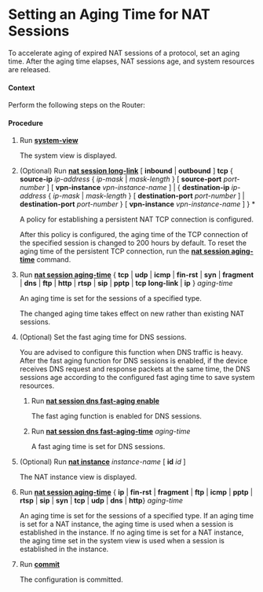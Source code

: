 Setting an Aging Time for NAT Sessions
======================================

To accelerate aging of expired NAT sessions of a protocol, set an aging time. After the aging time elapses, NAT sessions age, and system resources are released.

#### Context

Perform the following steps on the Router:


#### Procedure

1. Run [**system-view**](cmdqueryname=system-view)
   
   
   
   The system view is displayed.
2. (Optional) Run [**nat session long-link**](cmdqueryname=nat+session+long-link) [ **inbound** | **outbound** ] **tcp** { **source-ip** *ip-address* { *ip-mask* | *mask-length* } [ **source-port** *port-number* ] [ **vpn-instance** *vpn-instance-name* ] | { **destination-ip** *ip-address* { *ip-mask* | *mask-length* } [ **destination-port** *port-number* ] | **destination-port** *port-number* } [ **vpn-instance** *vpn-instance-name* ] } \*
   
   
   
   A policy for establishing a persistent NAT TCP connection is configured.
   
   After this policy is configured, the aging time of the TCP connection of the specified session is changed to 200 hours by default. To reset the aging time of the persistent TCP connection, run the [**nat session aging-time**](cmdqueryname=nat+session+aging-time) command.
3. Run [**nat session aging-time**](cmdqueryname=nat+session+aging-time) { **tcp** | **udp** | **icmp** | **fin-rst** | **syn** | **fragment** | **dns** | **ftp** | **http** | **rtsp** | **sip** | **pptp** | **tcp** **long-link** | **ip** } *aging-time*
   
   
   
   An aging time is set for the sessions of a specified type.
   
   
   
   The changed aging time takes effect on new rather than existing NAT sessions.
4. (Optional) Set the fast aging time for DNS sessions.
   
   
   
   You are advised to configure this function when DNS traffic is heavy. After the fast aging function for DNS sessions is enabled, if the device receives DNS request and response packets at the same time, the DNS sessions age according to the configured fast aging time to save system resources.
   
   
   
   1. Run **[**nat session dns fast-aging enable**](cmdqueryname=nat+session+dns+fast-aging+enable)**
      
      The fast aging function is enabled for DNS sessions.
   2. Run **[**nat session dns fast-aging-time**](cmdqueryname=nat+session+dns+fast-aging-time)** *aging-time*
      
      A fast aging time is set for DNS sessions.
5. (Optional) Run [**nat instance**](cmdqueryname=nat+instance) *instance-name* [ **id** *id* ]
   
   
   
   The NAT instance view is displayed.
6. Run [**nat session aging-time**](cmdqueryname=nat+session+aging-time) { **ip** | **fin-rst** | **fragment** | **ftp** | **icmp** | **pptp** | **rtsp** | **sip** | **syn** | **tcp** | **udp** | **dns** | **http**} *aging-time*
   
   
   
   An aging time is set for the sessions of a specified type. If an aging time is set for a NAT instance, the aging time is used when a session is established in the instance. If no aging time is set for a NAT instance, the aging time set in the system view is used when a session is established in the instance.
7. Run [**commit**](cmdqueryname=commit)
   
   
   
   The configuration is committed.